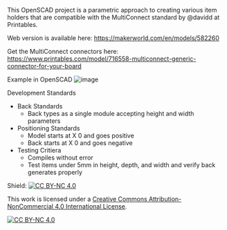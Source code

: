 This OpenSCAD project is a parametric approach to creating various item holders that are compatible with the MultiConnect standard by @davidd at Printables. 

Web version is available here: https://makerworld.com/en/models/582260

Get the MultiConnect connectors here: https://www.printables.com/model/716558-multiconnect-generic-connector-for-your-board

Example in OpenSCAD
![image](https://github.com/user-attachments/assets/1fb201eb-66d4-4f9b-b52b-4cf9fbe7a652)

Development Standards
- Back Standards
    - Back types as a single module accepting height and width parameters
- Positioning Standards
    - Model starts at X 0 and goes positive
    - Back starts at X 0 and goes negative
- Testing Critiera
    - Compiles without error
    - Test items under 5mm in height, depth, and width and verify back generates properly

Shield: [![CC BY-NC 4.0][cc-by-nc-shield]][cc-by-nc]

This work is licensed under a
[Creative Commons Attribution-NonCommercial 4.0 International License][cc-by-nc].

[![CC BY-NC 4.0][cc-by-nc-image]][cc-by-nc]

[cc-by-nc]: https://creativecommons.org/licenses/by-nc/4.0/
[cc-by-nc-image]: https://licensebuttons.net/l/by-nc/4.0/88x31.png
[cc-by-nc-shield]: https://img.shields.io/badge/License-CC%20BY--NC%204.0-lightgrey.svg
